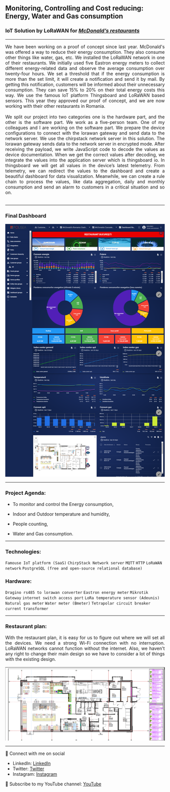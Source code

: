 ## Monitoring, Controlling and Cost reducing: Energy, Water and Gas consumption
### IoT Solution by LoRaWAN for [***McDonald’s restaurants***](https://www.mcdonalds.ro/restaurante)
---
<div style="text-align: justify">We have been working on a proof of concept since last year. McDonald's was offered a way to reduce their energy consumption. They also consume other things like water, gas, etc. We installed the LoRaWAN network in one of their restaurants. We initially used five Eastron energy meters to collect different energy-related data and observe the average consumption over twenty-four hours. We set a threshold that if the energy consumption is more than the set limit, it will create a notification and send it by mail. By getting this notification, customers will be informed about their unnecessary consumption. They can save 15% to 20% on their total energy costs this way. We use the famous IoT platform Thingsboard and LoRaWAN based sensors. This year they approved our proof of concept, and we are now working with their other restaurants in Romania.</div><br>

<div style="text-align: justify">We split our project into two categories one is the hardware part, and the other is the software part. We work as a five-person team. One of my colleagues and I are working on the software part. We prepare the device configurations to connect with the lorawan gateway and send data to the network server. We use the chirpstack network server in this solution. The lorawan gateway sends data to the network server in encrypted mode. After receiving the payload, we write JavaScript code to decode the values as device documentation. When we get the correct values after decoding, we integrate the values into the application server which is thingsboard io. In thingsboard we will get all values in the device’s latest telemetry. From telemetry, we can redirect the values to the dashboard and create a beautiful dashboard for data visualization. Meanwhile, we can create a rule chain to process the values, like data aggregation, daily and monthly consumption and send an alarm to customers in a critical situation and so on.
</div> <br>

---

### Final Dashboard

<img src= "IMG/Mcdonalds dashboard.png" width=800>

---
### Project Agenda:

-	To monitor and control the Energy consumption,

- Indoor and Outdoor temperature and humidity, 

- People counting, 

- Water and Gas consumption. 
---

### Technologies:

`Famouse IoT platform (SaaS)` `ChirpStack Network server` `MQTT` `HTTP` `LoRaWAN network` `PostgreSQL (free and open-source relational database) `

### Hardware:

`Dragino rs485 to lorawan converter` `Eastron energy meter` `Mikrotik Gateway` `internet switch access port` `LoRa temperature sensor (Adeunis)` `Natural gas meter`
`Water meter (Bmeter)` `Tetrapolar circuit breaker` `current transformer`

---

### Restaurant plan:

<div style="text-align: justify">With the restaurant plan, it is easy for us to figure out where we will set all the devices. We need a strong Wi-Fi connection with no interruption. LoRaWAN networks cannot function without the internet. Also, we haven't any right to change their main design so we have to consider a lot of things with the existing design.<div><br>

<img src= "IMG/Restaurant plan.png" width=800>
  
  ---

🚩 Connect with me on social
- LinkedIn: [LinkedIn](https://www.linkedin.com/in/ariful-islam-arif-2987b51a3/)
- Twitter: [Twitter](https://twitter.com/arifulislam301)
- Instagram: [Instagram](https://www.instagram.com/ariful_mr_islam/)

🔔 Subscribe to my YouTube channel: [YouTube](https://www.youtube.com/channel/UCED68cm6nHaAlAk0h9I3yAQ)
